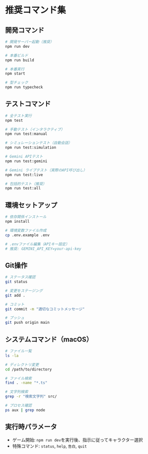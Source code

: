 # 推奨コマンド集

## 開発コマンド
```bash
# 開発サーバー起動（推奨）
npm run dev

# 本番ビルド
npm run build

# 本番実行
npm start

# 型チェック
npm run typecheck
```

## テストコマンド
```bash
# 全テスト実行
npm test

# 手動テスト（インタラクティブ）
npm run test:manual

# シミュレーションテスト（自動会話）
npm run test:simulation

# Gemini APIテスト
npm run test:gemini

# Gemini ライブテスト（実際のAPI呼び出し）
npm run test:live

# 包括的テスト（推奨）
npm run test:all
```

## 環境セットアップ
```bash
# 依存関係インストール
npm install

# 環境変数ファイル作成
cp .env.example .env

# .envファイル編集（APIキー設定）
# 推奨: GEMINI_API_KEY=your-api-key
```

## Git操作
```bash
# ステータス確認
git status

# 変更をステージング
git add .

# コミット
git commit -m "適切なコミットメッセージ"

# プッシュ
git push origin main
```

## システムコマンド（macOS）
```bash
# ファイル一覧
ls -la

# ディレクトリ変更
cd /path/to/directory

# ファイル検索
find . -name "*.ts"

# 文字列検索
grep -r "検索文字列" src/

# プロセス確認
ps aux | grep node
```

## 実行時パラメータ
- ゲーム開始: `npm run dev`を実行後、指示に従ってキャラクター選択
- 特殊コマンド: `status`, `help`, `告白`, `quit`